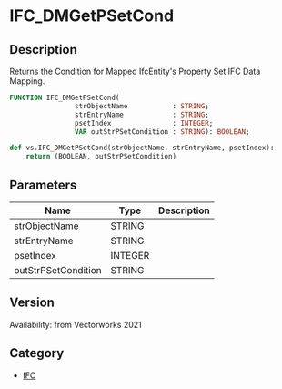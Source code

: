 # IFC_DMGetPSetCond

## Description
Returns the Condition for Mapped IfcEntity's Property Set IFC Data Mapping.

```pascal
FUNCTION IFC_DMGetPSetCond(
				strObjectName           : STRING;
				strEntryName            : STRING;
				psetIndex               : INTEGER;
				VAR outStrPSetCondition : STRING): BOOLEAN;
```

```python
def vs.IFC_DMGetPSetCond(strObjectName, strEntryName, psetIndex):
    return (BOOLEAN, outStrPSetCondition)
```

## Parameters
|Name|Type|Description|
|---|---|---|
|strObjectName|STRING|   |
|strEntryName|STRING|   |
|psetIndex|INTEGER|   |
|outStrPSetCondition|STRING|   |

## Version
Availability: from Vectorworks 2021

## Category
* [IFC](../Categories/IFC.md)
